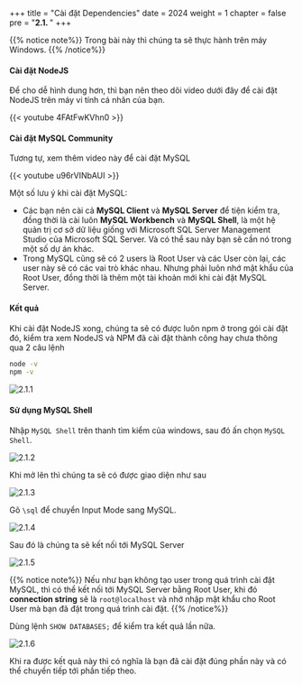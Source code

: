 +++
title = "Cài đặt Dependencies"
date = 2024
weight = 1
chapter = false
pre = "<b>2.1. </b>"
+++

{{% notice note%}}
Trong bài này thì chúng ta sẽ thực hành trên máy Windows.
{{% /notice%}}

#### Cài đặt NodeJS

Để cho dễ hình dung hơn, thì bạn nên theo dõi video dưới đây để cài đặt NodeJS trên máy vi tính cá nhân của bạn.

{{< youtube 4FAtFwKVhn0 >}}

#### Cài đặt MySQL Community

Tương tự, xem thêm video này để cài đặt MySQL

{{< youtube u96rVINbAUI >}}

Một số lưu ý khi cài đặt MySQL:

- Các bạn nên cài cả **MySQL Client** và **MySQL Server** để tiện kiểm tra, đồng thời là cài luôn **MySQL Workbench** và **MySQL Shell**, là một hệ quản trị cơ sở dữ liệu giống với Microsoft SQL Server Management Studio của Microsoft SQL Server. Và có thể sau này bạn sẽ cần nó trong một số dự án khác.
- Trong MySQL cũng sẽ có 2 users là Root User và các User còn lại, các user này sẽ có các vai trò khác nhau. Nhưng phải luôn nhớ mật khẩu của Root User, đồng thời là thêm một tài khoản mới khi cài đặt MySQL Server.

#### Kết quả

Khi cài đặt NodeJS xong, chúng ta sẽ có được luôn npm ở trong gói cài đặt đó, kiểm tra xem NodeJS và NPM đã cài đặt thành công hay chưa thông qua 2 câu lệnh

```bash
node -v
npm -v
```

![2.1.1](/images/2-deploy-local/2.1.1.png)

#### Sử dụng MySQL Shell

Nhập `MySQL Shell` trên thanh tìm kiểm của windows, sau đó ấn chọn `MySQL Shell`.

![2.1.2](/images/2-deploy-local/2.1.2.png)

Khi mở lên thì chúng ta sẽ có được giao diện như sau

![2.1.3](/images/2-deploy-local/2.1.3.png)

Gõ `\sql` để chuyển Input Mode sang MySQL.

![2.1.4](/images/2-deploy-local/2.1.4.png)

Sau đó là chúng ta sẽ kết nối tới MySQL Server

![2.1.5](/images/2-deploy-local/2.1.5.png)

{{% notice note%}}
Nếu như bạn không tạo user trong quá trình cài đặt MySQL, thì có thể kết nối tới MySQL Server bằng Root User, khi đó **connection string** sẽ là `root@localhost` và nhớ nhập mật khẩu cho Root User mà bạn đã đặt trong quá trình cài đặt.
{{% /notice%}}

Dùng lệnh `SHOW DATABASES;` để kiểm tra kết quả lần nữa.

![2.1.6](/images/2-deploy-local/2.1.6.png)

Khi ra được kết quả này thì có nghĩa là bạn đã cài đặt đúng phần này và có thể chuyển tiếp tới phần tiếp theo.
